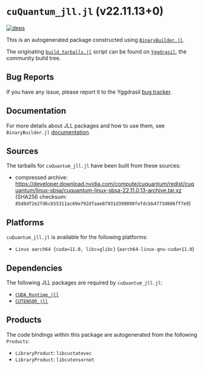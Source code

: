 # `cuQuantum_jll.jl` (v22.11.13+0)

[![deps](https://juliahub.com/docs/cuQuantum_jll/deps.svg)](https://juliahub.com/ui/Packages/cuQuantum_jll/jdwEh?page=2)

This is an autogenerated package constructed using [`BinaryBuilder.jl`](https://github.com/JuliaPackaging/BinaryBuilder.jl).

The originating [`build_tarballs.jl`](https://github.com/JuliaPackaging/Yggdrasil/blob/aa721f1abd0b6fa8275e5f8414844c18ecb8e588/C/cuQuantum/build_tarballs.jl) script can be found on [`Yggdrasil`](https://github.com/JuliaPackaging/Yggdrasil/), the community build tree.

## Bug Reports

If you have any issue, please report it to the Yggdrasil [bug tracker](https://github.com/JuliaPackaging/Yggdrasil/issues).

## Documentation

For more details about JLL packages and how to use them, see `BinaryBuilder.jl` [documentation](https://docs.binarybuilder.org/stable/jll/).

## Sources

The tarballs for `cuQuantum_jll.jl` have been built from these sources:

* compressed archive: https://developer.download.nvidia.com/compute/cuquantum/redist/cuquantum/linux-sbsa/cuquantum-linux-sbsa-22.11.0.13-archive.tar.xz (SHA256 checksum: `85d8df2e2fd6cb55311ac69e792dfaae87931d399898fefdcbb4773d606ff7e9`)

## Platforms

`cuQuantum_jll.jl` is available for the following platforms:

* `Linux aarch64 {cuda=11.0, libc=glibc}` (`aarch64-linux-gnu-cuda+11.0`)

## Dependencies

The following JLL packages are required by `cuQuantum_jll.jl`:

* [`CUDA_Runtime_jll`](https://github.com/JuliaBinaryWrappers/CUDA_Runtime_jll.jl)
* [`CUTENSOR_jll`](https://github.com/JuliaBinaryWrappers/CUTENSOR_jll.jl)

## Products

The code bindings within this package are autogenerated from the following `Products`:

* `LibraryProduct`: `libcustatevec`
* `LibraryProduct`: `libcutensornet`
